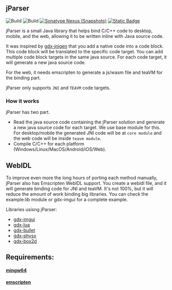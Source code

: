 ## jParser

![Build](https://github.com/xpenatan/jParser/actions/workflows/release.yml/badge.svg)
![Build](https://github.com/xpenatan/jParser/actions/workflows/snapshot.yml/badge.svg)
[![Sonatype Nexus (Snapshots)](https://img.shields.io/nexus/releases/com.github.xpenatan.jParser/jParser-core?nexusVersion=2&server=https%3A%2F%2Foss.sonatype.org&label=release)](https://repo.maven.apache.org/maven2/com/github/xpenatan/jParser/)
[![Static Badge](https://img.shields.io/badge/snapshot---SNAPSHOT-red)](https://oss.sonatype.org/content/repositories/snapshots/com/github/xpenatan/jParser/)

jParser is a small Java library that helps bind C/C++ code to desktop, mobile, and the web, allowing it to be written inline with Java source code.

It was inspired by [gdx-jnigen](https://github.com/libgdx/gdx-jnigen) that you add a native code into a code block. This code block will be translated to the specific code target. You can add multiple code block targets in the same java source. For each code target, it will generate a new java source code.

For the web, it needs emscripten to generate a js/wasm file and teaVM for the binding part.

jParser only supports ```JNI``` and ```TEAVM``` code targets.

### How it works
jParser has two part.
* Read the java source code containing the jParser solution and generate a new java source code for each target. We use base module for this. For desktop/mobile the generated JNI code will be at ```core module``` and the web code will be inside ```teavm module```.
* Compile C/C++ for each platform (Windows/Linux/MacOS/Android/iOS/Web). 

## WebIDL
To improve even more the long hours of porting each method manually, jParser also has Emscripten WebIDL support. You create a webidl file, and it will generate binding code for JNI and teaVM. 
It's not 100%, but it will reduce the amount of work binding big libraries. You can check the example:lib module or gdx-imgui for a complete example.

Libraries usisng jParser: <br>
- [gdx-imgui](https://github.com/xpenatan/gdx-imgui)
- [gdx-lua](https://github.com/xpenatan/gdx-lua)
- [gdx-bullet](https://github.com/xpenatan/gdx-bullet)
- [gdx-physx](https://github.com/xpenatan/gdx-physx)
- [gdx-box2d](https://github.com/xpenatan/gdx-box2d)

## Requirements:
#### [mingw64](https://github.com/niXman/mingw-builds-binaries/releases)
#### [emscripten](https://emscripten.org/)
